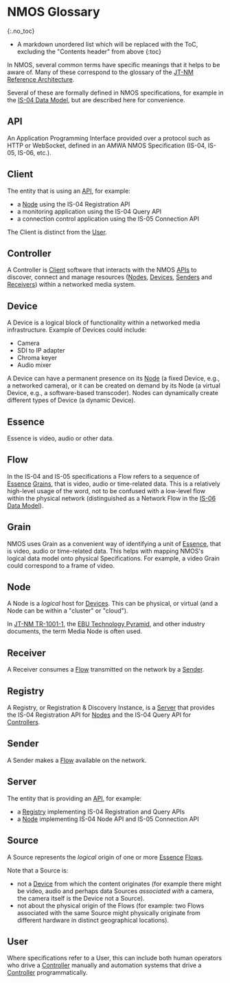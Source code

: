 # NMOS Glossary
{:.no_toc}

- A markdown unordered list which will be replaced with the ToC, excluding the "Contents header" from above
{:toc}

In NMOS, several common terms have specific meanings that it helps to be aware of. Many of these correspond to the glossary of the [JT-NM Reference Architecture][JT-NM RA].

Several of these are formally defined in NMOS specifications, for example in the [IS-04 Data Model](https://specs.amwa.tv/is-04/branches/v1.3.x/docs/Data_Model.html), but are described here for convenience.

## API

An Application Programming Interface provided over a protocol such as HTTP or WebSocket, defined in an AMWA NMOS Specification (IS-04, IS-05, IS-06, etc.).

## Client

The entity that is using an [API](#api), for example:

- a [Node](#node) using the IS-04 Registration API
- a monitoring application using the IS-04 Query API
- a connection control application using the IS-05 Connection API

The Client is distinct from the [User](#user).

## Controller

A Controller is [Client](#client) software that interacts with the NMOS [APIs](#api) to discover, connect and manage resources ([Nodes](#node), [Devices](#device), [Senders](#sender) and [Receivers](#receiver)) within a networked media system.

## Device

A Device is a logical block of functionality within a networked media infrastructure. Example of Devices could include:

- Camera
- SDI to IP adapter
- Chroma keyer
- Audio mixer

A Device can have a permanent presence on its [Node](#node) (a fixed Device, e.g., a networked camera), or it can be created on demand by its Node (a virtual Device, e.g., a software-based transcoder). Nodes can dynamically create different types of Device (a dynamic Device).

## Essence

Essence is video, audio or other data.

## Flow

In the IS-04 and IS-05 specifications a Flow refers to a sequence of [Essence](#essence) [Grains](#grain), that is video, audio or time-related data. This is a relatively high-level usage of the word, not to be confused with a low-level flow within the physical network (distinguished as a Network Flow in the [IS-06 Data Model](https://specs.amwa.tv/is-06/branches/v1.0.x/docs/Data_Model.html)).

## Grain

NMOS uses Grain as a convenient way of identifying a unit of [Essence](#essence), that is video, audio or time-related data. This helps with mapping NMOS's logical data model onto physical Specifications. For example, a video Grain could correspond to a frame of video.

## Node

A Node is a _logical_ host for [Devices](#device). This can be physical, or virtual (and a Node can be within a "cluster" or "cloud").

In [JT-NM TR-1001-1][JT-NM TR-1001-1], the [EBU Technology Pyramid][EBU Tech Pyramid], and other industry documents, the term Media Node is often used.

## Receiver

A Receiver consumes a [Flow](#flow) transmitted on the network by a [Sender](#sender).

## Registry

A Registry, or Registration & Discovery Instance, is a [Server](#server) that provides the IS-04 Registration API for [Nodes](#node) and the IS-04 Query API for [Controllers](#controller).

## Sender

A Sender makes a [Flow](#flow) available on the network.

## Server

The entity that is providing an [API](#api), for example:

- a [Registry](#registry) implementing IS-04 Registration and Query APIs
- a [Node](#node) implementing IS-04 Node API and IS-05 Connection API

## Source

A Source represents the _logical_ origin of one or more [Essence](#essence) [Flows](#flow).

Note that a Source is:

- not a [Device](#device) from which the content originates (for example there might be video, audio and perhaps data Sources _associated with_ a camera, the camera itself is the Device not a Source).
- not about the physical origin of the Flows (for example: two Flows associated with the same Source might physically originate from different hardware in distinct geographical locations).

## User

Where specifications refer to a User, this can include both human operators who drive a [Controller](#controller) manually and automation systems that drive a [Controller](#controller) programmatically.

[EBU Tech Pyramid]: https://tech.ebu.ch/pyramid "The Technology Pyramid For Media Nodes: Minimum User Requirements to Build and Manage an IP-Based Media Facility"
[JT-NM RA]: https://www.jt-nm.org/reference-architecture "Joint Task Force on Networked Media (JT-NM): Reference Architecture V1.0"
[JT-NM TR-1001-1]: https://www.jt-nm.org/tr-1001-1 "Joint Task Force on Networked Media (JT-NM): Technical Recommendation TR-1001-1:2020 v1.1: System Environment and Device Behaviors For SMPTE ST 2110 Media Nodes in Engineered Networks"
